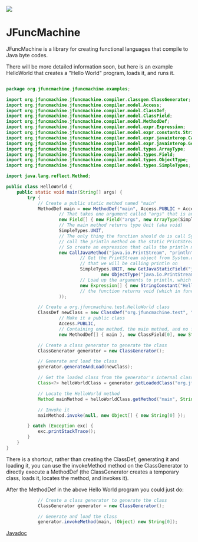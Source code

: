 ![](images/jfuncmachine2.gif)

# JFuncMachine

JFuncMachine is a library for creating functional languages that
compile to Java byte codes.

There will be more detailed information soon, but here
is an example HelloWorld that creates a "Hello World" program,
loads it, and runs it.

```java

package org.jfuncmachine.jfuncmachine.examples;

import org.jfuncmachine.jfuncmachine.compiler.classgen.ClassGenerator;
import org.jfuncmachine.jfuncmachine.compiler.model.Access;
import org.jfuncmachine.jfuncmachine.compiler.model.ClassDef;
import org.jfuncmachine.jfuncmachine.compiler.model.ClassField;
import org.jfuncmachine.jfuncmachine.compiler.model.MethodDef;
import org.jfuncmachine.jfuncmachine.compiler.model.expr.Expression;
import org.jfuncmachine.jfuncmachine.compiler.model.expr.constants.StringConstant;
import org.jfuncmachine.jfuncmachine.compiler.model.expr.javainterop.CallJavaMethod;
import org.jfuncmachine.jfuncmachine.compiler.model.expr.javainterop.GetJavaStaticField;
import org.jfuncmachine.jfuncmachine.compiler.model.types.ArrayType;
import org.jfuncmachine.jfuncmachine.compiler.model.types.Field;
import org.jfuncmachine.jfuncmachine.compiler.model.types.ObjectType;
import org.jfuncmachine.jfuncmachine.compiler.model.types.SimpleTypes;

import java.lang.reflect.Method;

public class HelloWorld {
    public static void main(String[] args) {
        try {
            // Create a public static method named "main"
            MethodDef main = new MethodDef("main", Access.PUBLIC + Access.STATIC,
                    // That takes one argument called "args" that is an array of String
                    new Field[] { new Field("args", new ArrayType(SimpleTypes.STRING)) },
                    // The main method returns type Unit (aka void)
                    SimpleTypes.UNIT,
                    // The only thing the function should do is call System.out.println, which means
                    // call the println method on the static PrintStream field named out in the System class
                    // So create an expression that calls the println method
                    new CallJavaMethod("java.io.PrintStream", "println",
                            // Get the PrintStream object from System.out, that is the object
                            // that we will be calling println on
                            SimpleTypes.UNIT, new GetJavaStaticField("java.lang.System", "out",
                                    new ObjectType("java.io.PrintStream")),
                            // Load up the arguments to println, which is just one, that is a string constant
                            new Expression[] { new StringConstant("Hello World!") }
                            // the function returns void (which in functional languages is called Unit)
                    ));

            // Create a org.jfuncmachine.test.HelloWorld class
            ClassDef newClass = new ClassDef("org.jfuncmachine.test", "HelloWorld",
                    // Make it a public class
                    Access.PUBLIC,
                    // Containing one method, the main method, and no fields
                    new MethodDef[] { main }, new ClassField[0], new String[0]);

            // Create a class generator to generate the class
            ClassGenerator generator = new ClassGenerator();

            // Generate and load the class
            generator.generateAndLoad(newClass);

            // Get the loaded class from the generator's internal class loader
            Class<?> helloWorldClass = generator.getLoadedClass("org.jfuncmachine.test.HelloWorld");

            // Locate the HelloWorld method
            Method mainMethod = helloWorldClass.getMethod("main", String[].class);

            // Invoke it
            mainMethod.invoke(null, new Object[] { new String[0] });

        } catch (Exception exc) {
            exc.printStackTrace();
        }
    }
}
```

There is a shortcut, rather than creating the ClassDef, generating
it and loading it, you can use the invokeMethod method on the
ClassGenerator to directly execute a MethodDef (the ClassGenerator
creates a temporary class, loads it, locates the method, and invokes it).

After the MethodDef in the above Hello World program you could just do:

```java
            // Create a class generator to generate the class
            ClassGenerator generator = new ClassGenerator();

            // Generate and load the class
            generator.invokeMethod(main, (Object) new String[0]);

```

[Javadoc](http://www.jfuncmachine.org/javadoc/)
